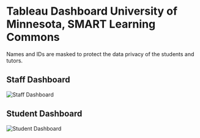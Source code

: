 # Tableau Dashboard University of Minnesota, SMART Learning Commons
Names and IDs are masked to protect the data privacy of the students and tutors.

## Staff Dashboard

![Staff Dashboard ](https://github.com/RioPan/Tableau_Dashboard/assets/84704509/938864db-8dfa-44ac-ba84-a2e17920eba1)

## Student Dashboard

![Student Dashboard](https://github.com/RioPan/Tableau_Dashboard/assets/84704509/34754e86-bb43-4e3a-aba7-bcc816b0789b)

